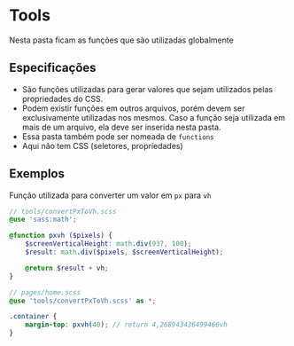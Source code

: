 # Tools
Nesta pasta ficam as funções que são utilizadas globalmente

## Especificações
- São funções utilizadas para gerar valores que sejam utilizados pelas propriedades do CSS.
- Podem existir funções em outros arquivos, porém devem ser exclusivamente utilizadas nos mesmos. Caso a função seja utilizada em mais de um arquivo, ela deve ser inserida nesta pasta.
- Essa pasta também pode ser nomeada de `functions`
- Aqui não tem CSS (seletores, propriedades)

## Exemplos
Função utilizada para converter um valor em `px` para `vh`
```scss
// tools/convertPxToVh.scss
@use 'sass:math';

@function pxvh ($pixels) {
	$screenVerticalHeight: math.div(937, 100);
	$result: math.div($pixels, $screenVerticalHeight);

	@return $result + vh;
}

// pages/home.scss
@use 'tools/convertPxToVh.scss' as *;

.container {
	margin-top: pxvh(40); // return 4,268943436499466vh
}
```